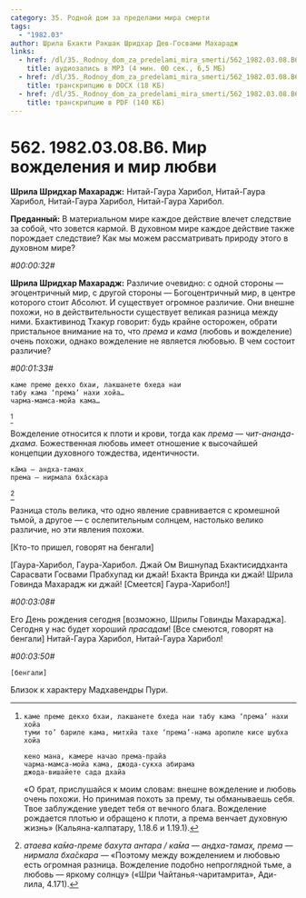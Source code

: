 ```yaml
---
category: 35. Родной дом за пределами мира смерти
tags:
  - "1982.03"
author: Шрила Бхакти Ракшак Шридхар Дев-Госвами Махарадж
links:
  - href: /dl/35._Rodnoy_dom_za_predelami_mira_smerti/562_1982.03.08.B6_SridharMj_Mir_vozhdelenijai_i_mir_ljubvi.mp3
    title: аудиозапись в MP3 (4 мин. 00 сек., 6,5 МБ)
  - href: /dl/35._Rodnoy_dom_za_predelami_mira_smerti/562_1982.03.08.B6_SridharMj_Mir_vozhdelenijai_i_mir_ljubvi.docx
    title: транскрипцию в DOCX (18 КБ)
  - href: /dl/35._Rodnoy_dom_za_predelami_mira_smerti/562_1982.03.08.B6_SridharMj_Mir_vozhdelenijai_i_mir_ljubvi.pdf
    title: транскрипцию в PDF (140 КБ)
---
```


# 562. 1982.03.08.B6. Мир вожделения и мир любви

**Шрила Шридхар Махарадж:** Нитай-Гаура Харибол, Нитай-Гаура Харибол, Нитай-Гаура Харибол, Нитай-Гаура Харибол.

**Преданный:** В материальном мире каждое действие влечет следствие за собой, что зовется кармой. В духовном мире каждое действие также порождает следствие? Как мы можем рассматривать природу этого в духовном мире?

*#00:00:32#*

**Шрила Шридхар Махарадж:** Различие очевидно: с одной стороны — эгоцентричный мир, с другой стороны — Богоцентричный мир, в центре которого стоит Абсолют. И существует огромное различие. Они внешне похожи, но в действительности существует великая разница между ними. Бхактивинод Тхакур говорит: будь крайне осторожен, обрати пристальное внимание на то, что *према* и *кама* (любовь и вожделение) очень похожи, однако вожделение не является любовью. В чем состоит различие?

*#00:01:33#*

    каме преме декхо бхаи, лакшанете бхеда наи
    табу кама ‘према’ нахи хойа…
    чарма-мамса-мойа кама…
[^_ftn1]

Вожделение относится к плоти и крови, тогда как *према — чит-ананда-дхама.* Божественная любовь имеет отношение к высочайшей концепции духовного тождества, идентичности.

    ка̄ма — андха-тамах̣
    према — нирмала бха̄скара
[^_ftn2]

Разница столь велика, что одно явление сравнивается с кромешной тьмой, а другое — с ослепительным солнцем, настолько велико различие, но эти явления похожи.

[Кто-то пришел, говорят на бенгали]

[Гаура-Харибол, Гаура-Харибол. Джай Ом Вишнупад Бхактисиддханта Сарасвати Госвами Прабхупад ки джай! Бхакта Вринда ки джай! Шрила Говинда Махарадж ки джай! [Смеется] Гаура-Харибол!]

*#00:03:08#*

Его День рождения сегодня [возможно, Шрилы Говинды Махараджа]. Сегодня у нас будет хороший *прасадам*! [Все смеются, говорят на бенгали] Нитай-Гаура Харибол, Нитай-Гаура Харибол!

*#00:03:50#*

    [бенгали]

Близок к характеру Мадхавендры Пури.

[^_ftn1]:
        каме преме декхо бхаи, лакшанете бхеда наи табу кама ‘према’ нахи хойа
        туми то’ бариле кама, митхйа тахе ‘према’-нама аропиле кисе шубха хойа

        кено мана, камере начао према-прайа
        чарма-мамса-мойа кама, джода-сукха абирама
        джода-вишайете сада дхайа

    «О брат, прислушайся к моим словам: внешне вожделение и любовь очень похожи. Но принимая похоть за прему, ты обманываешь себя. Твое заблуждение уведет тебя от вечного блага. Вожделение рождается плотью и обращено к плоти, а према венчает духовную жизнь» (Кальяна-калпатару, 1.18.6 и 1.19.1).

[^_ftn2]: *атаева ка̄ма-преме бахута антара / ка̄ма — андха-тамах̣, према — нирмала бха̄скара* — «Поэтому между вожделением и любовью есть огромная разница. Вожделение подобно непроглядной тьме, а любовь — яркому солнцу» («Шри Чайтанья-чаритамрита», Ади-лила, 4.171).

